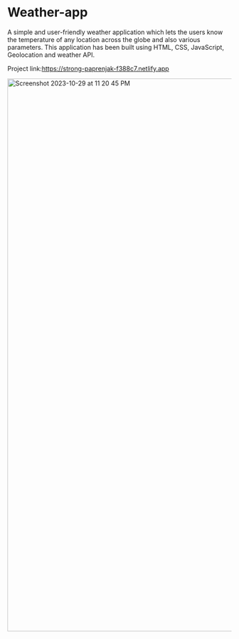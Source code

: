 # Weather-app
A simple and user-friendly weather application which lets the users know the temperature of any location across the globe and also various parameters. This application has been built using HTML, CSS, JavaScript, Geolocation and weather API.

Project link:https://strong-paprenjak-f388c7.netlify.app

<img width="1243" alt="Screenshot 2023-10-29 at 11 20 45 PM" src="https://github.com/AbhilashUpadhyay/Weather-app/assets/93393330/9924f261-1a00-4707-ba0e-f70e485f7c99">
